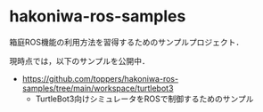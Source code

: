 # hakoniwa-ros-samples

箱庭ROS機能の利用方法を習得するためのサンプルプロジェクト．

現時点では，以下のサンプルを公開中．

* https://github.com/toppers/hakoniwa-ros-samples/tree/main/workspace/turtlebot3
  * TurtleBot3向けシミュレータをROSで制御するためのサンプル 
